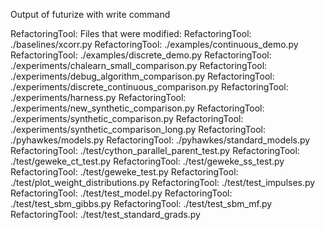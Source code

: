 Output of futurize with write command

RefactoringTool: Files that were modified:
RefactoringTool: ./baselines/xcorr.py
RefactoringTool: ./examples/continuous_demo.py
RefactoringTool: ./examples/discrete_demo.py
RefactoringTool: ./experiments/chalearn_small_comparison.py
RefactoringTool: ./experiments/debug_algorithm_comparison.py
RefactoringTool: ./experiments/discrete_continuous_comparison.py
RefactoringTool: ./experiments/harness.py
RefactoringTool: ./experiments/new_synthetic_comparison.py
RefactoringTool: ./experiments/synthetic_comparison.py
RefactoringTool: ./experiments/synthetic_comparison_long.py
RefactoringTool: ./pyhawkes/models.py
RefactoringTool: ./pyhawkes/standard_models.py
RefactoringTool: ./test/cython_parallel_parent_test.py
RefactoringTool: ./test/geweke_ct_test.py
RefactoringTool: ./test/geweke_ss_test.py
RefactoringTool: ./test/geweke_test.py
RefactoringTool: ./test/plot_weight_distributions.py
RefactoringTool: ./test/test_impulses.py
RefactoringTool: ./test/test_model.py
RefactoringTool: ./test/test_sbm_gibbs.py
RefactoringTool: ./test/test_sbm_mf.py
RefactoringTool: ./test/test_standard_grads.py
